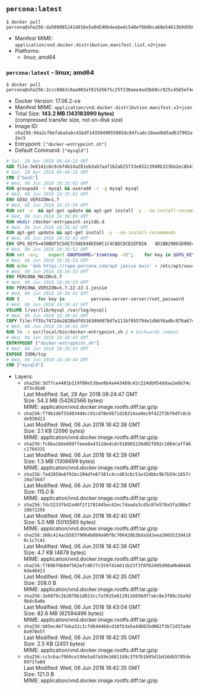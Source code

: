 ## `percona:latest`

```console
$ docker pull percona@sha256:da5090852414016e5a0d540b4eabedc548ef8b0bca60e54613b9d5b0a662de4f
```

-	Manifest MIME: `application/vnd.docker.distribution.manifest.list.v2+json`
-	Platforms:
	-	linux; amd64

### `percona:latest` - linux; amd64

```console
$ docker pull percona@sha256:2ccc0883c0aa983af815d5675c25f230aee4ad3b60cc925c4565ef4d21c2c5c4
```

-	Docker Version: 17.06.2-ce
-	Manifest MIME: `application/vnd.docker.distribution.manifest.v2+json`
-	Total Size: **143.2 MB (143183990 bytes)**  
	(compressed transfer size, not on-disk size)
-	Image ID: `sha256:94a2cf0efaba5abc41bdf1435849055985dc84fca6c18aedb65ad637902e2ec5`
-	Entrypoint: `["docker-entrypoint.sh"]`
-	Default Command: `["mysqld"]`

```dockerfile
# Sat, 28 Apr 2018 06:44:15 GMT
ADD file:3e6141c0c9cb74b14a281eb3ab7aaf162a625733e652c3948b323bb2ec8b4343 in / 
# Sat, 28 Apr 2018 06:44:16 GMT
CMD ["bash"]
# Wed, 06 Jun 2018 18:35:02 GMT
RUN groupadd -r mysql && useradd -r -g mysql mysql
# Wed, 06 Jun 2018 18:35:02 GMT
ENV GOSU_VERSION=1.7
# Wed, 06 Jun 2018 18:35:59 GMT
RUN set -x 	&& apt-get update && apt-get install -y --no-install-recommends ca-certificates wget && rm -rf /var/lib/apt/lists/* 	&& wget -O /usr/local/bin/gosu "https://github.com/tianon/gosu/releases/download/$GOSU_VERSION/gosu-$(dpkg --print-architecture)" 	&& wget -O /usr/local/bin/gosu.asc "https://github.com/tianon/gosu/releases/download/$GOSU_VERSION/gosu-$(dpkg --print-architecture).asc" 	&& export GNUPGHOME="$(mktemp -d)" 	&& gpg --keyserver ha.pool.sks-keyservers.net --recv-keys B42F6819007F00F88E364FD4036A9C25BF357DD4 	&& gpg --batch --verify /usr/local/bin/gosu.asc /usr/local/bin/gosu 	&& rm -r "$GNUPGHOME" /usr/local/bin/gosu.asc 	&& chmod +x /usr/local/bin/gosu 	&& gosu nobody true 	&& apt-get purge -y --auto-remove ca-certificates wget
# Wed, 06 Jun 2018 18:36:00 GMT
RUN mkdir /docker-entrypoint-initdb.d
# Wed, 06 Jun 2018 18:36:42 GMT
RUN apt-get update && apt-get install -y --no-install-recommends 		apt-transport-https ca-certificates 		pwgen 	&& rm -rf /var/lib/apt/lists/*
# Wed, 06 Jun 2018 18:36:43 GMT
ENV GPG_KEYS=430BDF5C56E7C94E848EE60C1C4CBDCDCD2EFD2A 	4D1BB29D63D98E422B2113B19334A25F8507EFA5
# Wed, 06 Jun 2018 18:36:52 GMT
RUN set -ex; 	export GNUPGHOME="$(mktemp -d)"; 	for key in $GPG_KEYS; do 		gpg --keyserver ha.pool.sks-keyservers.net --recv-keys "$key"; 	done; 	gpg --export $GPG_KEYS > /etc/apt/trusted.gpg.d/percona.gpg; 	rm -r "$GNUPGHOME"; 	apt-key list
# Wed, 06 Jun 2018 18:36:53 GMT
RUN echo 'deb https://repo.percona.com/apt jessie main' > /etc/apt/sources.list.d/percona.list
# Wed, 06 Jun 2018 18:36:53 GMT
ENV PERCONA_MAJOR=5.7
# Wed, 06 Jun 2018 18:36:53 GMT
ENV PERCONA_VERSION=5.7.22-22-1.jessie
# Wed, 06 Jun 2018 18:38:41 GMT
RUN { 		for key in 			percona-server-server/root_password 			percona-server-server/root_password_again 			"percona-server-server-$PERCONA_MAJOR/root-pass" 			"percona-server-server-$PERCONA_MAJOR/re-root-pass" 		; do 			echo "percona-server-server-$PERCONA_MAJOR" "$key" password 'unused'; 		done; 	} | debconf-set-selections 	&& apt-get update 	&& apt-get install -y 		percona-server-server-$PERCONA_MAJOR=$PERCONA_VERSION 	&& rm -rf /var/lib/apt/lists/* 	&& sed -ri 's/^user\s/#&/' /etc/mysql/my.cnf 	&& rm -rf /var/lib/mysql && mkdir -p /var/lib/mysql /var/run/mysqld 	&& chown -R mysql:mysql /var/lib/mysql /var/run/mysqld 	&& chmod 777 /var/run/mysqld 	&& find /etc/mysql/ -name '*.cnf' -print0 		| xargs -0 grep -lZE '^(bind-address|log)' 		| xargs -rt -0 sed -Ei 's/^(bind-address|log)/#&/' 	&& echo '[mysqld]\nskip-host-cache\nskip-name-resolve' > /etc/mysql/conf.d/docker.cnf
# Wed, 06 Jun 2018 18:38:42 GMT
VOLUME [/var/lib/mysql /var/log/mysql]
# Wed, 06 Jun 2018 18:38:42 GMT
COPY file:ff55c7472da1028b4f65163094878d7e111bf055794e1db6f6adbc876a67481b in /usr/local/bin/ 
# Wed, 06 Jun 2018 18:38:43 GMT
RUN ln -s usr/local/bin/docker-entrypoint.sh / # backwards compat
# Wed, 06 Jun 2018 18:38:43 GMT
ENTRYPOINT ["docker-entrypoint.sh"]
# Wed, 06 Jun 2018 18:38:43 GMT
EXPOSE 3306/tcp
# Wed, 06 Jun 2018 18:38:44 GMT
CMD ["mysqld"]
```

-	Layers:
	-	`sha256:3d77ce4481b119f00e53bee9b4a443469c42c224db954ddaa2e6b74cd73cd5d0`  
		Last Modified: Sat, 28 Apr 2018 08:24:47 GMT  
		Size: 54.3 MB (54262566 bytes)  
		MIME: application/vnd.docker.image.rootfs.diff.tar.gzip
	-	`sha256:f79b1d6f55d834d4cc91cd78e5871d28314aa9ec9f422f3bf6dfc0cbde930d13`  
		Last Modified: Wed, 06 Jun 2018 18:42:38 GMT  
		Size: 2.1 KB (2096 bytes)  
		MIME: application/vnd.docker.image.rootfs.diff.tar.gzip
	-	`sha256:fc0ba166e699ffeee0a4312dedcdc918965226d02f092c1064caff46c1704331`  
		Last Modified: Wed, 06 Jun 2018 18:42:39 GMT  
		Size: 1.3 MB (1306699 bytes)  
		MIME: application/vnd.docker.image.rootfs.diff.tar.gzip
	-	`sha256:7ad2850e6f91bc294dfe67381c4ccd63c6c51e324bbc9b7b59c1657c10a75647`  
		Last Modified: Wed, 06 Jun 2018 18:42:38 GMT  
		Size: 115.0 B  
		MIME: application/vnd.docker.image.rootfs.diff.tar.gzip
	-	`sha256:7dc5233fb42a40f1f1701445ec42ec7daada3cd5c0fe570a3fa380e710672256`  
		Last Modified: Wed, 06 Jun 2018 18:42:40 GMT  
		Size: 5.0 MB (5010560 bytes)  
		MIME: application/vnd.docker.image.rootfs.diff.tar.gzip
	-	`sha256:388c414acb58379064b0b9a90f8c70642db3bda5d2eea2665523d4180c1c7c41`  
		Last Modified: Wed, 06 Jun 2018 18:42:36 GMT  
		Size: 4.7 KB (4678 bytes)  
		MIME: application/vnd.docker.image.rootfs.diff.tar.gzip
	-	`sha256:f7896f6b84f562efc0677c559f414d11b23f3f0f02495d98a0b404466de40423`  
		Last Modified: Wed, 06 Jun 2018 18:42:35 GMT  
		Size: 208.0 B  
		MIME: application/vnd.docker.image.rootfs.diff.tar.gzip
	-	`sha256:2e6079c2b2870b1d813cc7a7015e6129116036df7abc8e3f88c1ba9d9bdc8a0e`  
		Last Modified: Wed, 06 Jun 2018 18:43:04 GMT  
		Size: 82.6 MB (82594496 bytes)  
		MIME: application/vnd.docker.image.rootfs.diff.tar.gzip
	-	`sha256:b05ec4b77eba32c1cfd644d68cd10fb3a5a4d682bd062f3b72d37ade8a970e5f`  
		Last Modified: Wed, 06 Jun 2018 18:42:35 GMT  
		Size: 2.5 KB (2451 bytes)  
		MIME: application/vnd.docker.image.rootfs.diff.tar.gzip
	-	`sha256:cc5c6acf969ce194e5a87a59e1681168c3797b1b05d1b4164b5785de8971fe0d`  
		Last Modified: Wed, 06 Jun 2018 18:42:35 GMT  
		Size: 121.0 B  
		MIME: application/vnd.docker.image.rootfs.diff.tar.gzip
